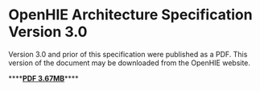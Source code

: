 # OpenHIE Architecture Specification Version 3.0

Version 3.0 and prior of this specification were published as a PDF. This version of the document may be downloaded from the OpenHIE website.

\*\*\*\*[**PDF 3.67MB**](https://ohie.org/download/openhie-architecture-specification/)\*\*\*\*

